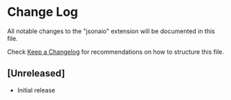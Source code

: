 # Change Log

All notable changes to the "jsonaio" extension will be documented in this file.

Check [Keep a Changelog](http://keepachangelog.com/) for recommendations on how to structure this file.

## [Unreleased]

- Initial release